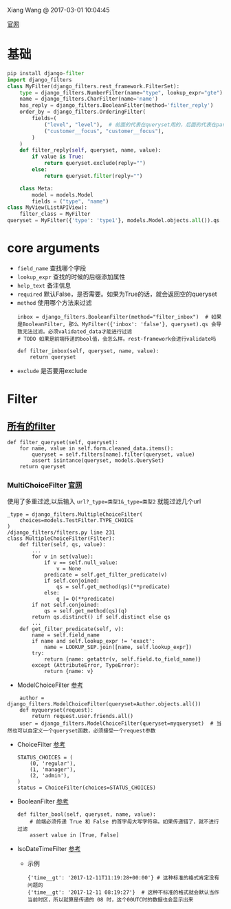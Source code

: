 Xiang Wang @ 2017-03-01 10:04:45

[官网](https://django-filter.readthedocs.io/en/master/index.html)

# 基础
```python
pip install django-filter
import django_filters
class MyFilter(django_filters.rest_framework.FilterSet):
    type = django_filters.NumberFilter(name="type", lookup_expr="gte")
    name = django_filters.CharFilter(name='name')
    has_reply = django_filters.BooleanFilter(method='filter_reply')
    order_by = django_filters.OrderingFilter(
        fields=(
            ("level", "level"),  # 前面的代表在queryset用的，后面的代表在params里用的
            ("customer__focus", "customer__focus"),
        )
    )
    def filter_reply(self, queryset, name, value):
        if value is True:
            return queryset.exclude(reply="")
        else:
            return queryset.filter(reply="")

    class Meta:
        model = models.Model
        fields = ("type", "name")
class MyView(ListAPIView):
    filter_class = MyFilter
queryset = MyFilter({'type': 'type1'}, models.Model.objects.all()).qs
```

# core arguments
* `field_name` 查找哪个字段
* `lookup_expr` 查找的时候的后缀添加属性
* `help_text` 备注信息
* `required` 默认False，是否需要。如果为True的话，就会返回空的queryset
* `method` 使用哪个方法来过滤
    ```
    inbox = django_filters.BooleanFilter(method="filter_inbox")  # 如果是BooleanFilter, 那么 MyFilter({'inbox': 'false'}, queryset).qs 会导致无法过滤。必须validated_data才能进行过滤
    # TODO 如果是前端传递的bool值，会怎么样。rest-framework会进行validate吗

    def filter_inbox(self, queryset, name, value):
        return queryset
    ```
* `exclude` 是否要用exclude


# Filter


## [所有的filter](https://django-filter.readthedocs.io/en/master/ref/filters.html)
```
def filter_queryset(self, queryset):
    for name, value in self.form.cleaned_data.items():
        queryset = self.filters[name].filter(queryset, value)
        assert isintance(queryset, models.QuerySet)
    return queryset
```

### MultiChoiceFilter [官网](https://django-filter.readthedocs.io/en/master/ref/filters.html#multiplechoicefilter)
使用了多重过滤,以后输入 `url?_type=类型1&_type=类型2` 就能过滤几个url
```
_type = django_filters.MultipleChoiceFilter(
    choices=models.TestFilter.TYPE_CHOICE
)
/django_filters/filters.py line 231
class MultipleChoiceFilter(Filter):
    def filter(self, qs, value):
        ...
        for v in set(value):
            if v == self.null_value:
                v = None
            predicate = self.get_filter_predicate(v)
            if self.conjoined:
                qs = self.get_method(qs)(**predicate)
            else:
                q |= Q(**predicate)
        if not self.conjoined:
            qs = self.get_method(qs)(q)
        return qs.distinct() if self.distinct else qs
        ...
    def get_filter_predicate(self, v):
        name = self.field_name
        if name and self.lookup_expr != 'exact':
            name = LOOKUP_SEP.join([name, self.lookup_expr])
        try:
            return {name: getattr(v, self.field.to_field_name)}
        except (AttributeError, TypeError):
            return {name: v}
```

* ModelChoiceFilter [参考](http://django-filter.readthedocs.io/en/develop/ref/filters.html#modelchoicefilter)
```
    author = django_filters.ModelChoiceFilter(queryset=Author.objects.all())
    def myqueryset(request):
        return request.user.friends.all()
    user = django_filters.ModelChoiceFilter(queryset=myqueryset)  # 当然也可以自定义一个queryset函数，必须接受一个request参数
```

* ChoiceFilter [参考](https://django-filter.readthedocs.io/en/develop/ref/filters.html#choicefilter)
    ```
    STATUS_CHOICES = (
        (0, 'regular'),
        (1, 'manager'), 
        (2, 'admin'),
    )
    status = ChoiceFilter(choices=STATUS_CHOICES)
    ```

* BooleanFilter [参考](http://django-filter.readthedocs.io/en/master/ref/filters.html#booleanfilter)
    ```
    def filter_bool(self, queryset, name, value):
        # 前端必须传递 True 和 False 的首字母大写字符串。如果传递错了，就不进行过滤
        assert value in [True, False]
    ```

* IsoDateTimeFilter [参考](https://django-filter.readthedocs.io/en/1.1.0/ref/filters.html#isodatetimefilter)
    * 示例
        ```
        {'time__gt': '2017-12-11T11:19:28+00:00'} # 这种标准的格式肯定没有问题的
        {'time__gt': '2017-12-11 08:19:27'}  # 这种不标准的格式就会默认当作当前时区，所以就算是传递的 08 时，这个00UTC时的数据也会显示出来
        ```

